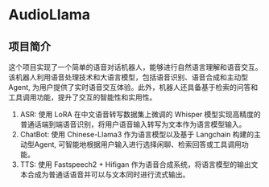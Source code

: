 # AudioLlama
## 项目简介
这个项目实现了一个简单的语音对话机器人，能够进行自然语言理解和语音交互。该机器人利用语音处理技术和大语言模型，包括语音识别、语音合成和主动型Agent, 为用户提供了实时语音交互体验。此外，机器人还具备基于检索的问答和工具调用功能，提升了交互的智能性和实用性。
1. ASR: 使用 LoRA 在中文语音转写数据集上微调的 Whisper 模型实现高精度的普通话端到端语音识别，将用户语音输入转写为文本作为语言模型输入。
2. ChatBot: 使用 Chinese-Llama3 作为语言模型以及基于 Langchain 构建的主动型Agent, 可智能地根据用户输入进行选择闲聊、检索回答或工具调用功能。
3. TTS: 使用 Fastspeech2 + Hifigan 作为语音合成系统，将语言模型的输出文本合成为普通话语音并可以与文本同时进行流式输出。 
